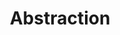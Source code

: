---
word: "true"

types: "word"

title: "Abstraction"

categories: ['']

tags: ['Abstraction']

arabic: 'التلخيص'

arexps: []

enwords: ['Abstraction']

enexps: []

arlexicons: 'ل'

enlexicons: 'A'

authors: ['Ruqayya Roshdy']

translators: ['']

citations: 'مقدمة في حوسبة اللغة العربية'

sources: 'مركز الملك عبدالله بن عبدالعزيز الدولي لخدمة اللغة العربية'

slug: ""
---